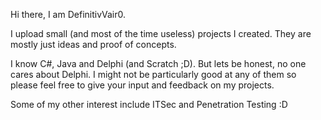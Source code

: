 Hi there, I am DefinitivVair0.

I upload small (and most of the time useless) projects I created. They are mostly just ideas and proof of concepts.

I know C#, Java and Delphi (and Scratch ;D). But lets be honest, no one cares about Delphi. 
I might not be particularly good at any of them so please feel free to give your input and feedback on my projects.

Some of my other interest include ITSec and Penetration Testing :D
